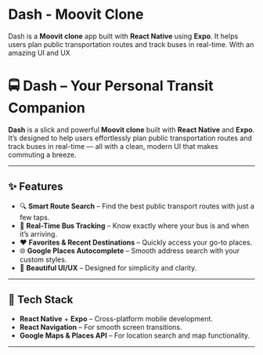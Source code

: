 # Dash - Moovit Clone

Dash is a **Moovit clone** app built with **React Native** using **Expo**. It helps users plan public transportation routes and track buses in real-time. With an amazing UI and UX
# 🚍 Dash – Your Personal Transit Companion

**Dash** is a slick and powerful **Moovit clone** built with **React Native** and **Expo**. It’s designed to help users effortlessly plan public transportation routes and track buses in real-time — all with a clean, modern UI that makes commuting a breeze.

---

## ✨ Features

- 🔍 **Smart Route Search** – Find the best public transport routes with just a few taps.
- 🚌 **Real-Time Bus Tracking** – Know exactly where your bus is and when it’s arriving.
- ❤️ **Favorites & Recent Destinations** – Quickly access your go-to places.
- 🌐 **Google Places Autocomplete** – Smooth address search with your custom styles.
- 🎨 **Beautiful UI/UX** – Designed for simplicity and clarity.

---

## 🚀 Tech Stack

- **React Native** + **Expo** – Cross-platform mobile development.
- **React Navigation** – For smooth screen transitions.
- **Google Maps & Places API** – For location search and map functionality.

---
